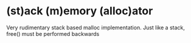 # (st)ack (m)emory (alloc)ator
Very rudimentary stack based malloc implementation. Just like a stack, free() must be performed backwards

